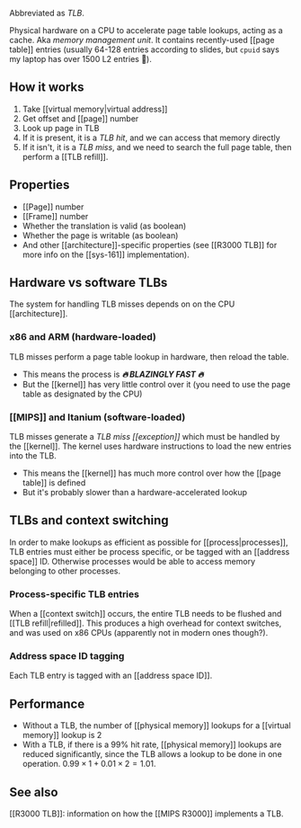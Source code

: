 Abbreviated as *TLB*.

Physical hardware on a CPU to accelerate page table lookups, acting as a cache. Aka *memory management unit*. It contains recently-used [[page table]] entries (usually 64-128 entries according to slides, but `cpuid` says my laptop has over 1500 L2 entries 🤔).

## How it works

1. Take [[virtual memory|virtual address]]
2. Get offset and [[page]] number
3. Look up page in TLB
4. If it is present, it is a *TLB hit*, and we can access that memory directly
5. If it isn't, it is a *TLB miss*, and we need to search the full page table, then perform a [[TLB refill]].

## Properties

- [[Page]] number
- [[Frame]] number
- Whether the translation is valid (as boolean)
- Whether the page is writable (as boolean)
- And other [[architecture]]-specific properties (see [[R3000 TLB]] for more info on the [[sys-161]] implementation).

## Hardware vs software TLBs
The system for handling TLB misses depends on on the CPU [[architecture]].

### x86 and ARM (hardware-loaded)
TLB misses perform a page table lookup in hardware, then reload the table.
- This means the process is ***🔥 BLAZINGLY FAST 🔥***
- But the [[kernel]] has very little control over it (you need to use the page table as designated by the CPU)

### [[MIPS]] and Itanium (software-loaded)
TLB misses generate a *TLB miss [[exception]]* which must be handled by the [[kernel]]. The kernel uses hardware instructions to load the new entries into the TLB.
- This means the [[kernel]] has much more control over how the [[page table]] is defined
- But it's probably slower than a hardware-accelerated lookup

## TLBs and context switching
In order to make lookups as efficient as possible for [[process|processes]], TLB entries must either be process specific, or be tagged with an [[address space]] ID. Otherwise processes would be able to access memory belonging to other processes.

### Process-specific TLB entries
When a [[context switch]] occurs, the entire TLB needs to be flushed and [[TLB refill|refilled]]. This produces a high overhead for context switches, and was used on x86 CPUs (apparently not in modern ones though?).

### Address space ID tagging
Each TLB entry is tagged with an [[address space ID]].

## Performance
- Without a TLB, the number of [[physical memory]] lookups for a [[virtual memory]] lookup is 2
- With a TLB, if there is a 99% hit rate, [[physical memory]] lookups are reduced significantly, since the TLB allows a lookup to be done in one operation. $0.99 \times 1 + 0.01 \times 2 = 1.01$.

## See also
[[R3000 TLB]]: information on how the [[MIPS R3000]] implements a TLB.